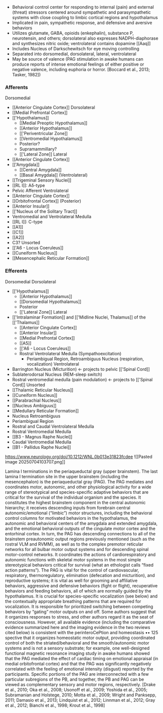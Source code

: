 - Behavioral control center for responding to internal (pain) and external (threat) stressors centered around sympathetic and parasympathetic systems with close coupling to limbic cortical regions and hypothalamus
- Implicated in pain, sympathetic response, and defensive and aversive behaviors
- Utilizes glutamate, GABA, opioids (enkephalin), substance P, neurotensin, and others; dorsolateral also expresses NADPH-diaphorase and synthesizes nitric oxide; ventrolateral contains dopamine [[Aaq]]
- Includes Nucleus of Darkschewitsch for eye moving controlling
- Separated into dorsomedial, dorsolateral, lateral, ventrolateral
- May be source of valence (PAG stimulation in awake humans can produce reports of intense emotional feelings of either positive or negative valence, including euphoria or horror. [Boccard et al., 2013; Tasker, 1982])
### Afferents
Dorsomedial
- [[Anterior Cingulate Cortex]]
Dorsolateral
- [[Medial Prefrontal Cortex]]
- [['Hypothalamus]]
	- [[Medial Preoptic Hypothalamus]]
	- [[Anterior Hypothalamus]]
	- [['Periventricular Zone]]
	- [[Ventromedial Hypothalamus]]
	- Posterior?
	- Supramammillary?
	- [['Lateral Zone]]
Lateral
- [[Anterior Cingulate Cortex]]
- [['Amygdala]]
	- [[Central Amygdala]]
	- [[Basal Amygdala]] (Ventrolateral)
- [[Trigeminal Sensory Nuclei]]
- [[RL I]]: Aδ-type
- Pelvic Afferent
Ventrolateral
- [[Anterior Cingulate Cortex]]
- [[Orbitofrontal Cortex]] (Posterior)
- [[Anterior Insular]]
- [['Nucleus of the Solitary Tract]]
- Ventromedial and Ventrolateral Medulla
- [[RL I]]: C-type
- [[A1]]
- [[C1]]
- [[A2]]
- C3?
Unsorted
- [['A6 - Locus Coeruleus]]
- [[Cuneiform Nucleus]]
- [[Mesencephalic Reticular Formation]]
### Efferents
Dorsomedial
Dorsolateral
- [['Hypothalamus]]
	- [[Anterior Hypothalamus]]
	- [[Dorsomedial Hypothalamus]]
	- Posterior
	- [['Lateral Zone]]
Lateral
- [['Intralaminar Formation]] and [['Midline Nuclei, Thalamus]] of the [['Thalamus]]
	- [[Anterior Cingulate Cortex]]
	- [[Anterior Insular]]
	- [[Medial Prefrontal Cortex]]
	- [[A5]]
	- [['A6 - Locus Coeruleus]]
	- Rostral Ventrolateral Medulla (Sympathoexcitation)
		- Periambigual Region, Retroambiguus Nucleus (respiration, vocalization)
Ventrolateral
- Barrington Nucleus (Micturition) <- projects to pelvic [['Spinal Cord]]
- Sublaterodorsal Nucleus (REM-sleep switch)
- Rostral ventromedial medulla (pain modulation) <- projects to [['Spinal Cord]]
Unsorted
- [[Thalamic Reticular Nucleus]]
- [[Cuneiform Nucleus]]
- [[Parabrachial Nucleus]]
- [[Nucleus Ambiguus]]
- [[Medullary Reticular Formation]]
- Nucleus Retroambiguus
- Periambigual Region
- Rostral and Caudal Ventrolateral Medulla
- Rostral Ventromedial Medulla
- [[B3 - Magnus Raphe Nuclei]]
- Caudal Ventromedial Medulla
- [[B1 - Pallidus Raphe Nuclei]]

https://www.neurology.org/doi/10.1212/WNL.0b013e31823fcdee
![[Pasted image 20250704103707.png]]





Lamina I terminations in the periaqueductal gray (upper brainstem). The last lamina I
termination site in the upper brainstem (including the mesencephalon) is the
periaqueductal gray (PAG). The PAG mediates and coordinates motor, autonomic, and other physiological activity for a wide range of stereotypical and
species-specific adaptive behaviors that are critical for the survival of the individual organism and the species. It constitutes the highest brainstem component
in the central autonomic hierarchy; it receives descending inputs from forebrain
central autonomic/emotional (“limbic”) motor structures, including the behavioral control columns for motivated behaviors in the hypothalamus, the autonomic and behavioral centers of the amygdala and extended amygdala, and the
emotional behavioral outputs of the cingulate motor cortex and the entorhinal
cortex. In turn, the PAG has descending connections to all of the brainstem preautonomic output regions previously mentioned (such as the rostral VLM and
RVMM), as well as to the complex premotor reticular networks for all bulbar
motor output systems and for descending spinal motor-control networks. It coordinates the actions of cardiorespiratory and autonomic functions with skeletal
motor systems in the most simple stereotypical behaviors critical for survival
(what an ethologist calls “fixed action patterns”). The PAG is vital for the control
of cardiovascular, respiratory, thermoregulatory, elimination (defecation and
micturition), and reproductive systems; it is vital as well for grooming and affiliative behaviors, aggressive and defensive behaviors (fight or flight), recuperative
behaviors and feeding behaviors, all of which are normally guided by the hypothalamus. It is crucial for species-specific vocalization (see below) and the contextually appropriate breathing patterns that are required for vocalization. It is
responsible for prioritized switching between competing behaviors by “gating”
motor outputs on and off. Some authors suggest that it organizes responses to
stress, and other authors regard it as the seat of consciousness. However, all
available evidence (including the comparative evidence summarized here and
the imaging evidence in the two reviews cited below) is consistent with the perinteroCePtion and homeostasis •• 125
spective that it organizes homeostatic motor output, providing coordinated control of both the striated/behavioral and the smooth/autonomic motor systems
and is not a sensory substrate; for example, one well-designed functional magnetic resonance imaging study in awake humans showed that the PAG mediated
the effect of cardiac timing on emotional appraisal (in medial orbitofrontal cortex) and that the PAG was significantly negatively correlated with the feeling of
emotional intensity (disgust) reported by the participants. Specific portions of the
PAG are interconnected with a few particular subregions of the PB, and together,
the PB and PAG can be viewed as complementary sensory and motor regions,
respectively. [Drake et al., 2010; Oka et al., 2008; Usonoff et al., 2009; Yoshida
et al., 2005; Subramanian and Holstege, 2010; Motta et al., 2009; Wright and
Panksepp, 2011; Damasio et al., 2013; Lindquist et al., 2012; Linnman et al.,
2012; Gray et al., 2012; Bianchi et al., 1998; Krout et al., 1998]